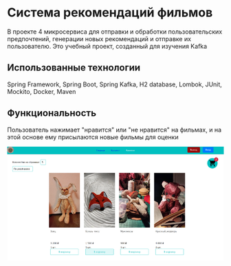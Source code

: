 # Система рекомендаций фильмов

В проекте 4 микросервиса для отправки и обработки пользовательских предпочтений, генерации новых рекомендаций и отправке их пользователю.
Это учебный проект, созданный для изучения Kafka

## Использованные технологии

Spring Framework, Spring Boot, Spring Kafka, H2 database, Lombok, JUnit, Mockito, Docker, Maven

## Функциональность
Пользователь нажимает "нравится" или "не нравится" на фильмах, и на этой основе ему присылаются новые фильмы для оценки

![Иллюстрация к проекту](https://github.com/hdemoyasosiska/hand_made_store/raw/main/image.png)
